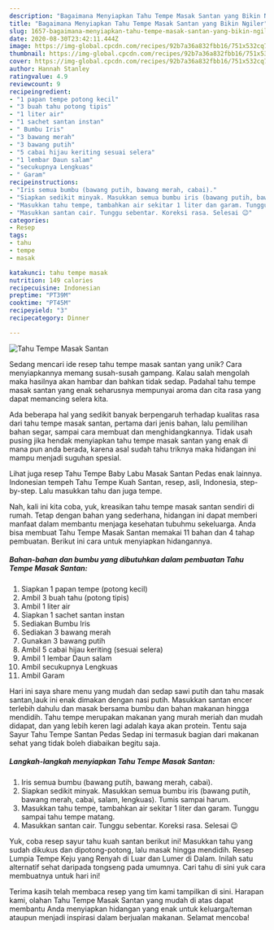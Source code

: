 ```yaml
---
description: "Bagaimana Menyiapkan Tahu Tempe Masak Santan yang Bikin Ngiler"
title: "Bagaimana Menyiapkan Tahu Tempe Masak Santan yang Bikin Ngiler"
slug: 1657-bagaimana-menyiapkan-tahu-tempe-masak-santan-yang-bikin-ngiler
date: 2020-08-30T23:42:11.444Z
image: https://img-global.cpcdn.com/recipes/92b7a36a832fbb16/751x532cq70/tahu-tempe-masak-santan-foto-resep-utama.jpg
thumbnail: https://img-global.cpcdn.com/recipes/92b7a36a832fbb16/751x532cq70/tahu-tempe-masak-santan-foto-resep-utama.jpg
cover: https://img-global.cpcdn.com/recipes/92b7a36a832fbb16/751x532cq70/tahu-tempe-masak-santan-foto-resep-utama.jpg
author: Hannah Stanley
ratingvalue: 4.9
reviewcount: 9
recipeingredient:
- "1 papan tempe potong kecil"
- "3 buah tahu potong tipis"
- "1 liter air"
- "1 sachet santan instan"
- " Bumbu Iris"
- "3 bawang merah"
- "3 bawang putih"
- "5 cabai hijau keriting sesuai selera"
- "1 lembar Daun salam"
- "secukupnya Lengkuas"
- " Garam"
recipeinstructions:
- "Iris semua bumbu (bawang putih, bawang merah, cabai)."
- "Siapkan sedikit minyak. Masukkan semua bumbu iris (bawang putih, bawang merah, cabai, salam, lengkuas). Tumis sampai harum."
- "Masukkan tahu tempe, tambahkan air sekitar 1 liter dan garam. Tunggu sampai tahu tempe matang."
- "Masukkan santan cair. Tunggu sebentar. Koreksi rasa. Selesai 😉"
categories:
- Resep
tags:
- tahu
- tempe
- masak

katakunci: tahu tempe masak 
nutrition: 149 calories
recipecuisine: Indonesian
preptime: "PT39M"
cooktime: "PT45M"
recipeyield: "3"
recipecategory: Dinner

---
```



![Tahu Tempe Masak Santan](https://img-global.cpcdn.com/recipes/92b7a36a832fbb16/751x532cq70/tahu-tempe-masak-santan-foto-resep-utama.jpg)

Sedang mencari ide resep tahu tempe masak santan yang unik? Cara menyiapkannya memang susah-susah gampang. Kalau salah mengolah maka hasilnya akan hambar dan bahkan tidak sedap. Padahal tahu tempe masak santan yang enak seharusnya mempunyai aroma dan cita rasa yang dapat memancing selera kita.

Ada beberapa hal yang sedikit banyak berpengaruh terhadap kualitas rasa dari tahu tempe masak santan, pertama dari jenis bahan, lalu pemilihan bahan segar, sampai cara membuat dan menghidangkannya. Tidak usah pusing jika hendak menyiapkan tahu tempe masak santan yang enak di mana pun anda berada, karena asal sudah tahu triknya maka hidangan ini mampu menjadi suguhan spesial.

Lihat juga resep Tahu Tempe Baby Labu Masak Santan Pedas enak lainnya. Indonesian tempeh Tahu Tempe Kuah Santan, resep, asli, Indonesia, step-by-step. Lalu masukkan tahu dan juga tempe.


Nah, kali ini kita coba, yuk, kreasikan tahu tempe masak santan sendiri di rumah. Tetap dengan bahan yang sederhana, hidangan ini dapat memberi manfaat dalam membantu menjaga kesehatan tubuhmu sekeluarga. Anda bisa membuat Tahu Tempe Masak Santan memakai 11 bahan dan 4 tahap pembuatan. Berikut ini cara untuk menyiapkan hidangannya.

<!--inarticleads1-->

##### Bahan-bahan dan bumbu yang dibutuhkan dalam pembuatan Tahu Tempe Masak Santan:

1. Siapkan 1 papan tempe (potong kecil)
1. Ambil 3 buah tahu (potong tipis)
1. Ambil 1 liter air
1. Siapkan 1 sachet santan instan
1. Sediakan  Bumbu Iris
1. Sediakan 3 bawang merah
1. Gunakan 3 bawang putih
1. Ambil 5 cabai hijau keriting (sesuai selera)
1. Ambil 1 lembar Daun salam
1. Ambil secukupnya Lengkuas
1. Ambil  Garam


Hari ini saya share menu yang mudah dan sedap sawi putih dan tahu masak santan,lauk ini enak dimakan dengan nasi putih. Masukkan santan encer terlebih dahulu dan masak bersama bumbu dan bahan makanan hingga mendidih. Tahu tempe merupakan makanan yang murah meriah dan mudah didapat, dan yang lebih keren lagi adalah kaya akan protein. Tentu saja Sayur Tahu Tempe Santan Pedas Sedap ini termasuk bagian dari makanan sehat yang tidak boleh diabaikan begitu saja. 

<!--inarticleads2-->

##### Langkah-langkah menyiapkan Tahu Tempe Masak Santan:

1. Iris semua bumbu (bawang putih, bawang merah, cabai).
1. Siapkan sedikit minyak. Masukkan semua bumbu iris (bawang putih, bawang merah, cabai, salam, lengkuas). Tumis sampai harum.
1. Masukkan tahu tempe, tambahkan air sekitar 1 liter dan garam. Tunggu sampai tahu tempe matang.
1. Masukkan santan cair. Tunggu sebentar. Koreksi rasa. Selesai 😉


Yuk, coba resep sayur tahu kuah santan berikut ini! Masukkan tahu yang sudah dikukus dan dipotong-potong, lalu masak hingga mendidih. Resep Lumpia Tempe Keju yang Renyah di Luar dan Lumer di Dalam. Inilah satu alternatif sehat daripada tongseng pada umumnya. Cari tahu di sini yuk cara membuatnya untuk hari ini! 

Terima kasih telah membaca resep yang tim kami tampilkan di sini. Harapan kami, olahan Tahu Tempe Masak Santan yang mudah di atas dapat membantu Anda menyiapkan hidangan yang enak untuk keluarga/teman ataupun menjadi inspirasi dalam berjualan makanan. Selamat mencoba!

